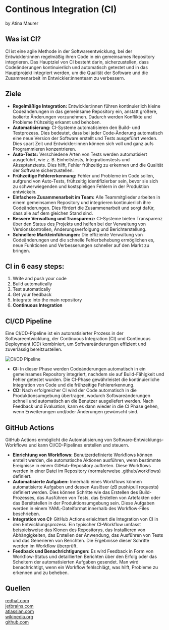 # Continous Integration (CI)
by Atina Maurer

## Was ist CI?
CI ist eine agile Methode in der Softwareentwicklung, bei der Entwickler:innen regelmäßig ihren Code in ein gemeinsames Repository integrieren. Das Hauptziel von CI besteht darin, sicherzustellen, dass Codeänderungen kontinuierlich und automatisch getestet und in das Hauptprojekt integriert werden, um die Qualität der Software und die Zusammenarbeit im Entwickler:innenteam zu verbessern.

## Ziele
- **Regelmäßige Integration:** Entwickler:innen führen kontinuierlich kleine Codeänderungen in das gemeinsame Repository ein, anstatt größere, isolierte Änderungen vorzunehmen. Dadurch werden Konflikte und Probleme frühzeitig erkannt und behoben.
- **Automatisierung:** CI-Systeme automatisieren den Build- und Testprozess. Dies bedeutet, dass bei jeder Code-Änderung automatisch eine neue Version der Software erstellt und Tests ausgeführt werden. Dies spart Zeit und Entwickler:innen können sich voll und ganz aufs Programmieren konzentrieren.
- **Auto-Tests:** Verschiedene Arten von Tests werden automatisiert ausgeführt, wie z. B. Einheitstests, Integrationstests und Akzeptanztests. Dies hilft, Fehler frühzeitig zu erkennen und die Qualität der Software sicherzustellen.
- **Frühzeitige Fehlererkennung:** Fehler und Probleme im Code sollen, aufgrund von Auto-Tests, frühzeitig identifizierbar sein, bevor sie sich zu schwerwiegenden und kostspieligen Fehlern in der Produktion entwickeln.
- **Einfachere Zusammenarbeit im Team:** Alle Teammitglieder arbeiten in einem gemeinsamen Repository und integrieren kontinuierlich ihre Codeänderungen. Dies fördert die Zusammenarbeit und sorgt dafür, dass alle auf dem gleichen Stand sind.
- **Bessere Verwaltung und Transparenz:** CI-Systeme bieten Transparenz über den Status des Projekts und helfen bei der Verwaltung von Versionskontrollen, Änderungsverfolgung und Berichterstellung.
- **Schnellere Markteinführungen:** Die effiziente Verwaltung von Codeänderungen und die schnelle Fehlerbehebung ermöglichen es, neue Funktionen und Verbesserungen schneller auf den Markt zu bringen.

## CI in 6 easy steps:
1. Write and push your code
2. Build automatically
3. Test automatically
4. Get your feedback
5. Integrate into the main repository
6. **Continuous Integration**

## CI/CD Pipeline 
Eine CI/CD-Pipeline ist ein automatisierter Prozess in der Softwareentwicklung, der Continuous Integration (CI) und Continuous Deployment (CD) kombiniert, um Softwareänderungen effizient und zuverlässig bereitzustellen.

![CI/CD Pipeline](https://www.parasoft.com/wp-content/uploads/2021/04/CICD_CICD.png.webp)

- **CI:** In dieser Phase werden Codeänderungen automatisch in ein gemeinsames Repository integriert, nachdem sie auf Build-Fähigkeit und Fehler getestet wurden. Die CI-Phase gewährleistet die kontinuierliche Integration von Code und die frühzeitige Fehlererkennung.
- **CD:** Nach erfolgreicher CI wird der Code automatisch in die Produktionsumgebung übertragen, wodurch Softwareänderungen schnell und automatisch an die Benutzer ausgeliefert werden. Nach Feedback und Evaluation, kann es dann wieder in die CI Phase gehen, wenn Erweiterungen und/oder Änderungen gewünscht sind.

## GitHub Actions
GitHub Actions ermöglicht die Automatisierung von Software-Entwicklungs-Workflows und kann CI/CD-Pipelines erstellen und steuern.

- **Einrichtung von Workflows:** Benutzerdefinierte Workflows können erstellt werden, die automatische Aktionen ausführen, wenn bestimmte Ereignisse in einem GitHub-Repository auftreten. Diese Workflows werden in einer Datei im Repository (normalerweise .github/workflows) definiert.
- **Automatisierte Aufgaben:** Innerhalb eines Workflows können automatisierte Aufgaben und dessen Auslöser (zB push/pull requests) definiert werden. Dies können Schritte wie das Erstellen des Build-Prozesses, das Ausführen von Tests, das Erstellen von Artefakten oder das Bereitstellen in der Produktionsumgebung sein. Diese Aufgaben werden in einem YAML-Dateiformat innerhalb des Workflow-Files beschrieben.
- **Integration von CI:** GitHub Actions erleichtert die Integration von CI in den Entwicklungsprozess. Ein typischer CI-Workflow umfasst beispielsweise das Klonen des Repositorys, das Installieren von Abhängigkeiten, das Erstellen der Anwendung, das Ausführen von Tests und das Generieren von Berichten. Die Ergebnisse dieser Schritte werden im Workflow überprüft.
- **Feedback und Benachrichtigungen:** Es wird Feedback in Form von Workflow-Status und detaillierten Berichten über den Erfolg oder das Scheitern der automatisierten Aufgaben gesendet. Man wird benachrichtigt, wenn ein Workflow fehlschlägt, was hilft, Probleme zu erkennen und zu beheben.

## Quellen
[redhat.com](https://www.redhat.com/topics/devops/what-is-ci-cd)\
[jetbrains.com](https://www.jetbrains.com/teamcity/ci-cd-guide/continuous-integration/)\
[atlassian.com](https://www.atlassian.com/continuous-delivery/continuous-integration)\
[wikipedia.org](https://en.wikipedia.org/w/index.php?title=Continuous_integration&oldid=1169653496)\
[github.com](https://github.com/features/actions)




